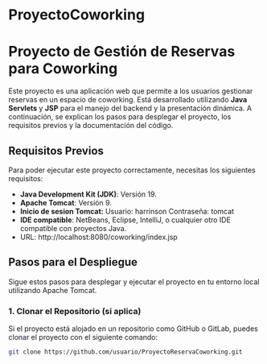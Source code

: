 # ProyectoCoworking

# Proyecto de Gestión de Reservas para Coworking

Este proyecto es una aplicación web que permite a los usuarios gestionar reservas en un espacio de coworking. Está desarrollado utilizando **Java Servlets** y **JSP** para el manejo del backend y la presentación dinámica. A continuación, se explican los pasos para desplegar el proyecto, los requisitos previos y la documentación del código.

## Requisitos Previos

Para poder ejecutar este proyecto correctamente, necesitas los siguientes requisitos:

- **Java Development Kit (JDK)**: Versión 19.
- **Apache Tomcat**: Versión 9.
- **Inicio de sesion Tomcat:** Usuario: harrinson Contraseña: tomcat
- **IDE compatible**: NetBeans, Eclipse, IntelliJ, o cualquier otro IDE compatible con proyectos Java.
- URL: http://localhost:8080/coworking/index.jsp

## Pasos para el Despliegue

Sigue estos pasos para desplegar y ejecutar el proyecto en tu entorno local utilizando Apache Tomcat.

### 1. Clonar el Repositorio (si aplica)
Si el proyecto está alojado en un repositorio como GitHub o GitLab, puedes clonar el proyecto con el siguiente comando:

```bash
git clone https://github.com/usuario/ProyectoReservaCoworking.git
